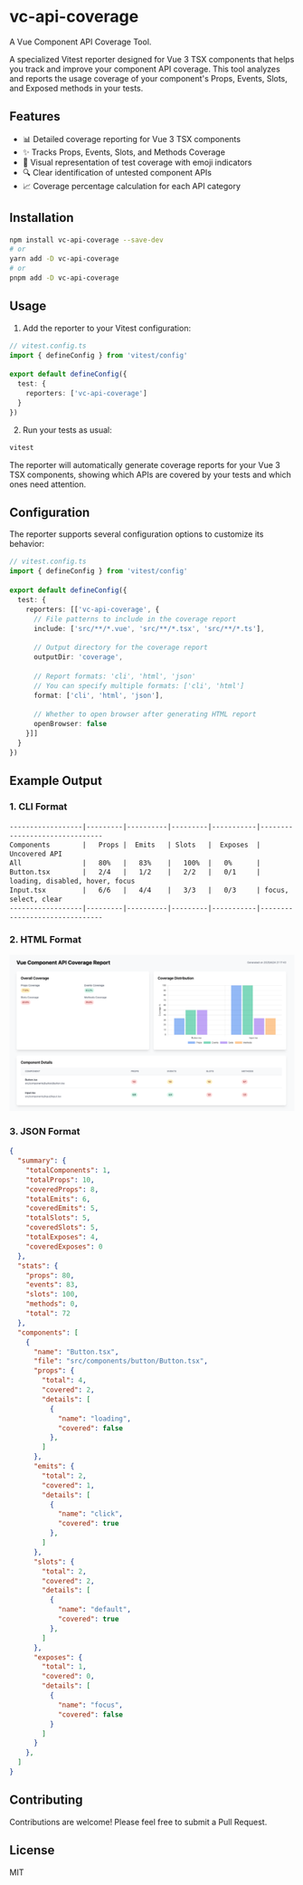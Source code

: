 # vc-api-coverage
A Vue Component API Coverage Tool.

A specialized Vitest reporter designed for Vue 3 TSX components that helps you track and improve your component API coverage. This tool analyzes and reports the usage coverage of your component's Props, Events, Slots, and Exposed methods in your tests.

## Features

- 📊 Detailed coverage reporting for Vue 3 TSX components
- ✨ Tracks Props, Events, Slots, and Methods Coverage
- 🎯 Visual representation of test coverage with emoji indicators
- 🔍 Clear identification of untested component APIs
- 📈 Coverage percentage calculation for each API category

## Installation

```bash
npm install vc-api-coverage --save-dev
# or
yarn add -D vc-api-coverage
# or
pnpm add -D vc-api-coverage
```

## Usage

1. Add the reporter to your Vitest configuration:

```ts
// vitest.config.ts
import { defineConfig } from 'vitest/config'

export default defineConfig({
  test: {
    reporters: ['vc-api-coverage']
  }
})
```

2. Run your tests as usual:

```bash
vitest
```

The reporter will automatically generate coverage reports for your Vue 3 TSX components, showing which APIs are covered by your tests and which ones need attention.

## Configuration

The reporter supports several configuration options to customize its behavior:

```ts
// vitest.config.ts
import { defineConfig } from 'vitest/config'

export default defineConfig({
  test: {
    reporters: [['vc-api-coverage', {
      // File patterns to include in the coverage report
      include: ['src/**/*.vue', 'src/**/*.tsx', 'src/**/*.ts'],
      
      // Output directory for the coverage report
      outputDir: 'coverage',
      
      // Report formats: 'cli', 'html', 'json'
      // You can specify multiple formats: ['cli', 'html']
      format: ['cli', 'html', 'json'],
      
      // Whether to open browser after generating HTML report
      openBrowser: false
    }]]
  }
})
```

## Example Output

### 1. CLI Format
```
------------------|---------|----------|---------|-----------|-------------------------------
Components        |   Props |  Emits   | Slots   |  Exposes  | Uncovered API
All               |   80%   |   83%    |   100%  |   0%      |
Button.tsx        |   2/4   |   1/2    |   2/2   |   0/1     | loading, disabled, hover, focus
Input.tsx         |   6/6   |   4/4    |   3/3   |   0/3     | focus, select, clear
------------------|---------|----------|---------|-----------|-------------------------------
```

### 2. HTML Format
![](./examples/src/assets/image.png)


### 3. JSON Format
```json
{
  "summary": {
    "totalComponents": 1,
    "totalProps": 10,
    "coveredProps": 8,
    "totalEmits": 6,
    "coveredEmits": 5,
    "totalSlots": 5,
    "coveredSlots": 5,
    "totalExposes": 4,
    "coveredExposes": 0
  },
  "stats": {
    "props": 80,
    "events": 83,
    "slots": 100,
    "methods": 0,
    "total": 72
  },
  "components": [
    {
      "name": "Button.tsx",
      "file": "src/components/button/Button.tsx",
      "props": {
        "total": 4,
        "covered": 2,
        "details": [
          {
            "name": "loading",
            "covered": false
          },
        ]
      },
      "emits": {
        "total": 2,
        "covered": 1,
        "details": [
          {
            "name": "click",
            "covered": true
          },
        ]
      },
      "slots": {
        "total": 2,
        "covered": 2,
        "details": [
          {
            "name": "default",
            "covered": true
          },
        ]
      },
      "exposes": {
        "total": 1,
        "covered": 0,
        "details": [
          {
            "name": "focus",
            "covered": false
          }
        ]
      }
    },
  ]
}
```

## Contributing

Contributions are welcome! Please feel free to submit a Pull Request.

## License

MIT
